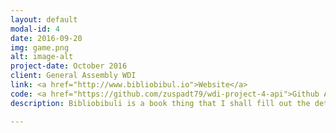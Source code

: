 ```yaml
---
layout: default
modal-id: 4
date: 2016-09-20
img: game.png
alt: image-alt
project-date: October 2016
client: General Assembly WDI
link: <a href="http://www.bibliobibul.io">Website</a>
code: <a href="https://github.com/zuspadt79/wdi-project-4-api">Github API |</a> <a href="https://github.com/zuspadt79/wdi-project-4-client"> Github Client</a>
description: Bibliobibuli is a book thing that I shall fill out the details of later.

---
```

